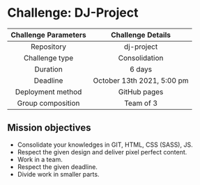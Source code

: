 # Challenge: DJ-Project
| Challenge Parameters |	Challenge Details |
|:--------------------:|:------------------:|
|Repository	|dj-project|
|Challenge type |	Consolidation|
|Duration |	6 days|
|Deadline |	October 13th 2021, 5:00 pm|
|Deployment method |	GitHub pages|
|Group composition	| Team of 3|

## Mission objectives
 * Consolidate your knowledges in GIT, HTML, CSS (SASS), JS.
 * Respect the given design and deliver pixel perfect content.
 * Work in a team.
 * Respect the given deadline.
 * Divide work in smaller parts.
